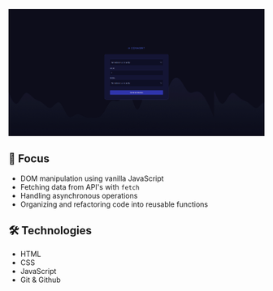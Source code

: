![preview](./.github/preview.png)

## 🎯 Focus
- DOM manipulation using vanilla JavaScript
- Fetching data from API's with `fetch`
- Handling asynchronous operations
- Organizing and refactoring code into reusable functions

## 🛠 Technologies
- HTML
- CSS
- JavaScript
- Git & Github